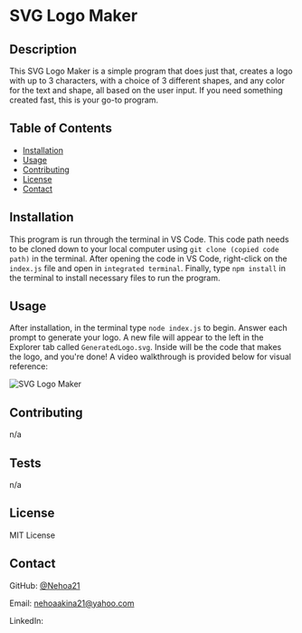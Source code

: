 
# SVG Logo Maker

## Description

This SVG Logo Maker is a simple program that does just that, creates a logo with up to 3 characters, with a choice of 3 different shapes, and any color for the text and shape, all based on the user input. If you need something created fast, this is your go-to program.

## Table of Contents
  * [Installation](#installation)
  * [Usage](#usage)
  * [Contributing](#contributing)
  * [License](#license)
  * [Contact](#contact)

## Installation

This program is run through the terminal in VS Code. This code path needs to be cloned down to your local computer using `git clone (copied code path)` in the terminal. After opening the code in VS Code, right-click on the `index.js` file and open in `integrated terminal`. Finally, type `npm install` in the terminal to install necessary files to run the program.

## Usage

After installation, in the terminal type `node index.js` to begin. Answer each prompt to generate your logo. A new file will appear to the left in the Explorer tab called `GeneratedLogo.svg`. Inside will be the code that makes the logo, and you're done! A video walkthrough is provided below for visual reference:

![SVG Logo Maker](./assets/SVG%20Logo%20Maker.gif)

## Contributing

n/a

## Tests

n/a

## License

MIT License

## Contact

GitHub: [@Nehoa21](https://github.com/Nehoa21)

Email: nehoaakina21@yahoo.com

LinkedIn: 

